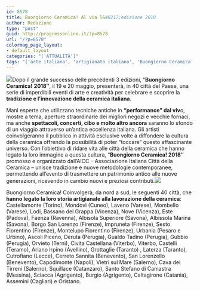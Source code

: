 ```yaml
---
id: 8578
title: Buongiorno Ceramica! Al via l&#8217;edizione 2018
author: Redazione
type: "post"
guid: http://progressonline.it/?p=8578
url: "/?p=8578"
colormag_page_layout:
- default_layout
categories: "['ATTUALITÀ']"
tags: "['arte italiana', 'artigianato italiano', 'Buongiorno Ceramica', 'Buongiorno Ceramica 2018', 'ceramica italiana']"
---
```


![](https://progressonline.it/wp-content/uploads/2018/05/Cattura1-300x186.png)Dopo il grande successo delle precedenti 3 edizioni, “**Buongiorno Ceramica!** **2018″**, il 19 e 20 maggio, presenterà, in 40 città del Paese, una serie di imperdibili eventi di arte e creatività per celebrare e scoprire la **tradizione e l’innovazione della ceramica italiana**.

Mani esperte che utilizzano tecniche antiche in **“performance” dal viv**o, mostre a tema, aperture straordinarie dei migliori negozi e vecchie fornaci, ma anche **spettacoli, concerti, cibo e molto altro ancora** saranno lo sfondo di un viaggio attraverso un’antica eccellenza italiana. Gli artisti coinvolgeranno il pubblico in attività esclusive volte a diffondere la cultura della ceramica offrendo la possibilità di poter “toccare” questo affascinante universo. Con l’obiettivo di ridare vita alle città della ceramica che hanno legato la loro immagine a questa cultura, “**Buongiorno Ceramica! 2018″** promosso e organizzato dall’AICC – Associazione Italiana Città della Ceramica – unisce tradizione e nuove metodologie contemporanee, permettendo all’evento di trasmettere un patrimonio antico alle nuove generazioni, ricevendo in cambio nuovi e preziosi contributi.![](https://progressonline.it/wp-content/uploads/2018/05/bc-300x249.png)

Buongiorno Ceramica! Coinvolgerà, da nord a sud, le seguenti 40 città, che **hanno legato la loro storia artigianale alla lavorazione della ceramica**: Castellamonte (Torino), Mondovì (Cuneo), Laveno (Varese), Mombello (Varese), Lodi, Bassano del Grappa (Vicenza), Nove (Vicenza), Este (Padova), Faenza (Ravenna), Albisola Superiore (Savona), Albissola Marina (Savona), Borgo San Lorenzo (Firenze), Impruneta (Firenze), Sesto Fiorentino (Firenze), Montelupo Fiorentino (Firenze), Urbania (Pesaro e Urbino), Ascoli Piceno, Deruta (Perugia), Gualdo Tadino (Perugia), Gubbio (Perugia), Orvieto (Terni), Civita Castellana (Viterbo), Viterbo, Castelli (Teramo), Ariano Irpino (Avellino), Grottaglie (Taranto) , Laterza (Taranto), Cutrofiano (Lecce), Cerreto Sannita (Benevento), San Lorenzello (Benevento), Capodimonte (Napoli), Vietri sul Mare (Salerno), Cava dei Tirreni (Salerno), Squillace (Catanzaro), Santo Stefano di Camastra (Messina), Sciacca (Agrigento), Burgio (Agrigento), Caltagirone (Catania), Assemini (Cagliari) e Oristano.